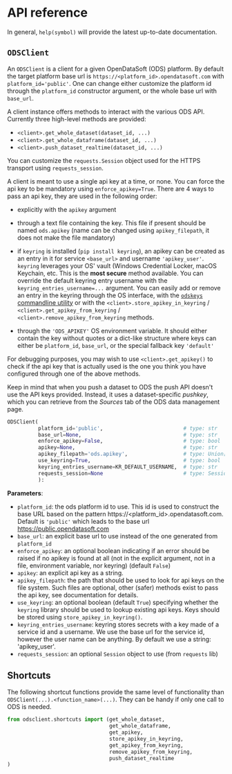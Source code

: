 # API reference

In general, `help(symbol)` will provide the latest up-to-date documentation.

## `ODSClient`

An `ODSClient` is a client for a given OpenDataSoft (ODS) platform. By default the target platform base url is
`https://<platform_id>.opendatasoft.com` with `platform_id='public'`. One can change either customize the platform
id through the `platform_id` constructor argument, or the whole base url with `base_url`.

A client instance offers methods to interact with the various ODS API. Currently three high-level methods are provided:
 * `<client>.get_whole_dataset(dataset_id, ...)`
 * `<client>.get_whole_dataframe(dataset_id, ...)`
 * `<client>.push_dataset_realtime(dataset_id, ...)`

You can customize the `requests.Session` object used for the HTTPS transport using `requests_session`.

A client is meant to use a single api key at a time, or none. You can force the api key to be mandatory using
`enforce_apikey=True`. There are 4 ways to pass an api key, they are used in the following order:

 - explicitly with the `apikey` argument

 - through a text file containing the key. This file if present should be named `ods.apikey` (name can be changed
   using `apikey_filepath`, it does not make the file mandatory)

 - if `keyring` is installed (`pip install keyring`), an apikey can be created as an entry in it for service
   `<base_url>` and username `'apikey_user'`. `keyring` leverages your OS' vault (Windows Credential Locker,
   macOS Keychain, etc. This is the **most secure** method available. You can override the default keyring entry
   username with the `keyring_entries_username=...` argument. You can easily add or remove an entry in the keyring
   through the OS interface, with the [`odskeys` commandline utility](odskey.md) or with the
   `<client>.store_apikey_in_keyring` / `<client>.get_apikey_from_keyring` / `<client>.remove_apikey_from_keyring`
   methods.

 - through the `'ODS_APIKEY'` OS environment variable. It should either contain the key without quotes or a
   dict-like structure where keys can either be `platform_id`, `base_url`, or the special fallback key `'default'`

For debugging purposes, you may wish to use `<client>.get_apikey()` to check if the api key that is actually used 
is the one you think you have configured through one of the above methods.

Keep in mind that when you push a dataset to ODS the push API doesn't use the API keys provided. Instead, it uses a dataset-specific
_pushkey_, which you can retrieve from the _Sources_ tab of the ODS data management page.

```python
ODSClient(
          platform_id='public',                          # type: str
          base_url=None,                                 # type: str
          enforce_apikey=False,                          # type: bool
          apikey=None,                                   # type: str
          apikey_filepath='ods.apikey',                  # type: Union[str, Path]
          use_keyring=True,                              # type: bool
          keyring_entries_username=KR_DEFAULT_USERNAME,  # type: str
          requests_session=None                          # type: Session
          ):
```

**Parameters**:

 * `platform_id`: the ods platform id to use. This id is used to construct the base URL based on the pattern
    https://<platform_id>.opendatasoft.com. Default is `'public'` which leads to the base url
    https://public.opendatasoft.com
 * `base_url`: an explicit base url to use instead of the one generated from `platform_id`
 * `enforce_apikey`: an optional boolean indicating if an error should be raised if no apikey is found at all
    (not in the explicit argument, not in a file, environment variable, nor keyring) (default `False`)
 * `apikey`: an explicit api key as a string.
 * `apikey_filepath`: the path that should be used to look for api keys on the file system. Such files are
    optional, other (safer) methods exist to pass the api key, see documentation for details.
 * `use_keyring`: an optional boolean (default `True`) specifying whether the `keyring` library should be
    used to lookup existing api keys. Keys should be stored using `store_apikey_in_keyring()`.
 * `keyring_entries_username`: keyring stores secrets with a key made of a service id and a username. We use
    the base url for the service id, however the user name can be anything. By default we use a string:
    'apikey_user'.
 * `requests_session`: an optional `Session` object to use (from `requests` lib)

## Shortcuts

The following shortcut functions provide the same level of functionality than `ODSClient(...).<function_name>(...)`. They can be handy if only one call to ODS is needed.

```python
from odsclient.shortcuts import (get_whole_dataset, 
                                 get_whole_dataframe, 
                                 get_apikey,
                                 store_apikey_in_keyring,
                                 get_apikey_from_keyring, 
                                 remove_apikey_from_keyring,
                                 push_dataset_realtime
)
```
